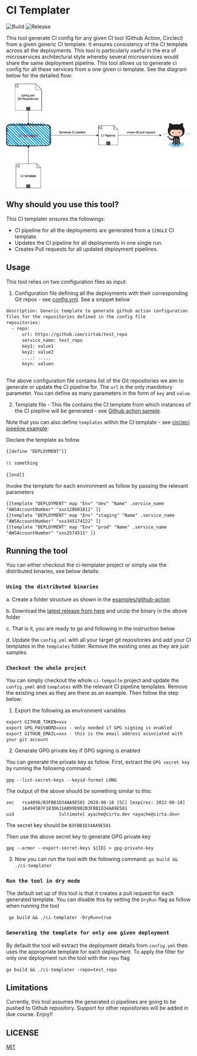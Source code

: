 # CI Templater
![Build](https://github.com/akhettar/ci-templater/workflows/Master/badge.svg)
![Release](https://github.com/akhettar/ci-templater/workflows/Release/badge.svg)

This tool generate CI config for any given CI tool (Github Action, Circleci) from a given generic CI template. It ensures consistency of the CI template across all the deployments. This tool is particularly useful in the era of microservices architectural style whereby several microservices would share the same deployment pipeline. This tool allows us to generate ci config for all these services from a one given ci template. See the diagram below for the detailed flow:


![illustaration](illustration.png)


## Why should you use this tool?

This CI templater ensures the followings:

* CI pipeline for all the deployments are generated from a `SINGLE` CI template. 
* Updates the CI pipeline for all deployments in one single run.
* Creates Pull requests for all updated deployment pipelines.


## Usage

This tool relies on two configuration files as input:

1. Configuration file defining all the deployments with their corresponding Git repos - see [config.yml](config.yml). See a snippet below

```
description: Generic template to generate github action configuration files for the repositories defined in the config file
repositories:
  - repo:
      url: https://github.com/cirtak/test_repo
      service_name: test_repo
      key1: value1
      key2: value2
      ....: .....
      keyn: valuen
  
```      

The above configuration file contains list of the Git repositories we aim to generate or update the CI pipeline for. The `url` is the only mandotory parameter. You can define as many parameters in the form of `key` and `value`.


2. Template file - This file contains the CI template from which instances of the CI piepline will be generated - see [Github action sample](templates/deploy-staging.yml).


Note that you can also define `templates` within the CI template - see [circleci pipeline example](templates/circleci-template.yml):

Declare the template as follow

```
{[define "DEPLOYMENT"]}

\\ something

{[end]}
```

Invoke the template for each environment as follow by passing the relevant parameters

```
{[template "DEPLOYMENT" map "Env" "dev" "Name" .service_name  "AWSAccountNumber" "xxx128601811" ]}
{[template "DEPLOYMENT" map "Env" "staging" "Name" .service_name "AWSAccountNumber" "xxx345174122" ]}
{[template "DEPLOYMENT" map "Env" "prod" "Name" .service_name  "AWSAccountNumber" "xxx2574511" ]}
```

## Running the tool

You can either checkout the ci-templater project or simply use the distributed binaries, see below details:

### `Using the distributed binaries`

a. Create a folder structure as shown in the [examples/github-action](examples/github-action) 

b. Download the [latest release from here](https://github.com/akhettar/ci-templater/releases/) and unzip the binary in the above folder

c. That is it, you are ready to go and following in the instruction below

d. Update the `config.yml` with all your target git repositories and add your CI templates in the `templates` folder. Remove the existing ones as they are just samples.


### `Checkout the whole project`

You can simply checkout the whole `ci-tempalte` project and update the `config.ymml` and `templates` with the relevant CI pipeline templates. Remove the existing ones as they are there as an example. Then follow the step below:


1. Export the following as environment variables

```
export GITHUB_TOKEN=xxx
export GPG_PASSWORD=xxx - only needed if GPG signing is enabled
export GITHUB_EMAIL=xxx - this is the email address associated with your git account
```


2. Generate GPG private key if GPG signing is enabled

You can generate the private key as follow. First, extract the `GPG secret key` by running the following command: 

`gpg --list-secret-keys --keyid-format LONG`

The output of the above should be something similar to this:

```
sec   rsa4096/B3FBB1D34AA9E501 2020-06-18 [SC] [expires: 2022-06-18]
      1A4945B7F183D631AB99D982B3FBB1D34AA9E501
uid                 [ultimate] ayache@cirta.dev <ayache@cirta.dev>
```

The secret key should be `B3FBB1D34AA9E501`


Then use the above secret key to generate GPG private key

```
gpg --armor --export-secret-keys ${ID} > gpg-private-key 
```

3. Now you can run the tool with the following command: `go build && ./ci-templater`


### `Run the tool in dry mode`

The default set up of this tool is that it creates a pull request for each generated template. You can disable this by setting the `DryRun` flag as follow when running the tool

` go build && ./ci-templater -DryRun=true`


### `Generating the template for only one given deployment`

By default the tool will extract the deployment details from `config.yml` then uses the appropriate template for each deployment. To apply the filter for only one deployment run the tool with the `repo` flag

`go build && ./ci-templater -repo=test_repo`


## Limitations

Currently, this tool assumes the generated ci pipelines are going to be pushed to Github repository. Support for other repositories will be added in due course. Enjoy!!

## LICENSE

[MIT](LICENSE)


